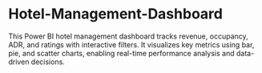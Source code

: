 # Hotel-Management-Dashboard
This Power BI hotel management dashboard tracks revenue, occupancy, ADR, and ratings with interactive filters. It visualizes key metrics using bar, pie, and scatter charts, enabling real-time performance analysis and data-driven decisions.
